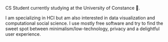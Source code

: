 CS Student currently studying at the University of Constance 🌊.

I am specializing in HCI but am also interested in data visualization and computational social science.
I use mostly free software and try to find the sweet spot between minimalism/low-technology, privacy and a delightful user experience.

<!--
**paulenit/paulenit** is a ✨ _special_ ✨ repository because its `README.md` (this file) appears on your GitHub profile.

Here are some ideas to get you started:

- 🔭 I’m currently working on ...
- 🌱 I’m currently learning ...
- 👯 I’m looking to collaborate on ...
- 🤔 I’m looking for help with ...
- 💬 Ask me about ...
- 📫 How to reach me: ...
- 😄 Pronouns: ...
- ⚡ Fun fact: ...
-->
